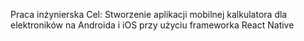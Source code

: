 Praca inżynierska 
Cel: Stworzenie aplikacji mobilnej kalkulatora dla elektroników na Androida i iOS przy użyciu frameworka React Native
